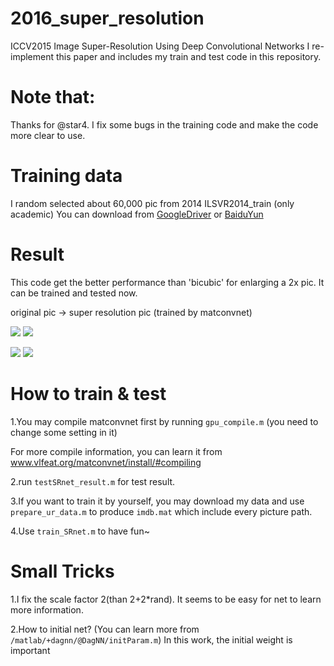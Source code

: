 # 2016_super_resolution
ICCV2015 Image Super-Resolution Using Deep Convolutional Networks
I re-implement this paper and includes my train and test code in this repository.

# Note that:
Thanks for @star4. I fix some bugs in the training code and make the code more clear to use.

# Training data
I random selected about 60,000 pic from 2014 ILSVR2014_train (only academic) You can download from [GoogleDriver](https://drive.google.com/open?id=0B0VOCNYh8HeRZmk3SHdrdlcxbXc)
or [BaiduYun](https://pan.baidu.com/s/1c0TvFyw)


# Result
This code get the better performance than 'bicubic' for enlarging a 2x pic. It can be trained and tested now. 

original pic -> super resolution pic (trained by matconvnet)

![](https://github.com/layumi/2016_super_resolution/blob/master/3_bicubic.jpg) 
![](https://github.com/layumi/2016_super_resolution/blob/master/3_srnet.jpg) 

![](https://github.com/layumi/2016_super_resolution/blob/master/4_bicubic.jpg) 
![](https://github.com/layumi/2016_super_resolution/blob/master/4_srnet.jpg) 

# How to train & test
1.You may compile matconvnet first by running `gpu_compile.m`  (you need to change some setting in it)

For more compile information, you can learn it from www.vlfeat.org/matconvnet/install/#compiling

2.run `testSRnet_result.m` for test result.

3.If you want to train it by yourself, you may download my data and use `prepare_ur_data.m` to produce `imdb.mat` which include every picture path.

4.Use `train_SRnet.m` to have fun~
 
# Small Tricks
1.I fix the scale factor 2(than 2+2*rand). It seems to be easy for net to learn more information.

2.How to initial net? (You can learn more from `/matlab/+dagnn/@DagNN/initParam.m`) In this work, the initial weight is important
